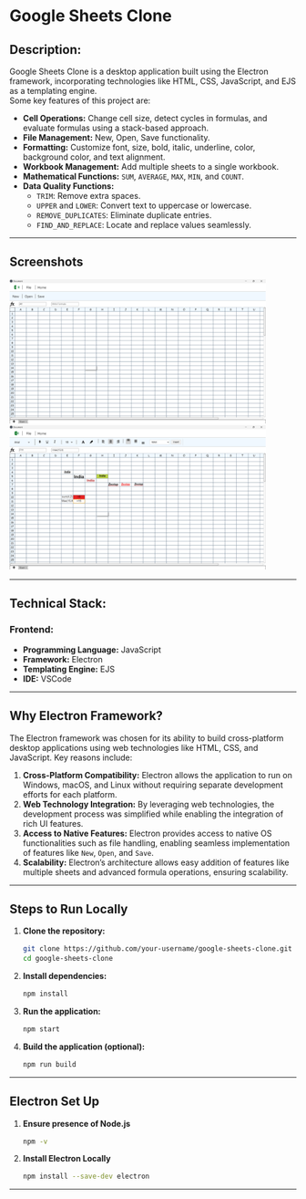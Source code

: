 
# Google Sheets Clone

## Description:

Google Sheets Clone is a desktop application built using the Electron framework, incorporating technologies like HTML, CSS, JavaScript, and EJS as a templating engine.  
Some key features of this project are:
- **Cell Operations:** Change cell size, detect cycles in formulas, and evaluate formulas using a stack-based approach.
- **File Management:** New, Open, Save functionality.
- **Formatting:** Customize font, size, bold, italic, underline, color, background color, and text alignment.
- **Workbook Management:** Add multiple sheets to a single workbook.
- **Mathematical Functions:** `SUM`, `AVERAGE`, `MAX`, `MIN`, and `COUNT`.
- **Data Quality Functions:** 
  - `TRIM`: Remove extra spaces.
  - `UPPER` and `LOWER`: Convert text to uppercase or lowercase.
  - `REMOVE_DUPLICATES`: Eliminate duplicate entries.
  - `FIND_AND_REPLACE`: Locate and replace values seamlessly.

---

## Screenshots
<div>
   <img src="img/SS_1.png" alt="Google Sheets Clone" width="450" >
   <img src="img/SS_2.png" alt="Google Sheets Clone" width="450" >
</div>

---

## Technical Stack:

### Frontend:
- **Programming Language:** JavaScript
- **Framework:** Electron
- **Templating Engine:** EJS
- **IDE:** VSCode

---

## Why Electron Framework?

The Electron framework was chosen for its ability to build cross-platform desktop applications using web technologies like HTML, CSS, and JavaScript. Key reasons include:
1. **Cross-Platform Compatibility:** Electron allows the application to run on Windows, macOS, and Linux without requiring separate development efforts for each platform.
2. **Web Technology Integration:** By leveraging web technologies, the development process was simplified while enabling the integration of rich UI features.
3. **Access to Native Features:** Electron provides access to native OS functionalities such as file handling, enabling seamless implementation of features like `New`, `Open`, and `Save`.
4. **Scalability:** Electron’s architecture allows easy addition of features like multiple sheets and advanced formula operations, ensuring scalability.

---

## Steps to Run Locally

1. **Clone the repository:**
   ```bash
   git clone https://github.com/your-username/google-sheets-clone.git
   cd google-sheets-clone
   ```

2. **Install dependencies:**
   ```bash
   npm install
   ```

3. **Run the application:**
   ```bash
   npm start
   ```

4. **Build the application (optional):**
   ```bash
   npm run build
   ```

---
## Electron Set Up

1. **Ensure presence of Node.js**
   ```bash
   npm -v
   ```
2. **Install Electron Locally**
   ```bash
   npm install --save-dev electron
   ```
---

